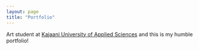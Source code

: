 ```yaml
---
layout: page
title: "Portfolio"
---
```


Art student at [Kajaani University of Applied Sciences](https://www.kamk.fi/fi) and this is my humble portfolio!
